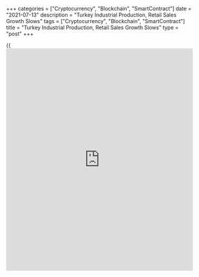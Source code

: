 +++
categories = ["Cryptocurrency", "Blockchain", "SmartContract"]
date = "2021-07-13"
description = "Turkey Industrial Production, Retail Sales Growth Slows"
tags = ["Cryptocurrency", "Blockchain", "SmartContract"]
title = "Turkey Industrial Production, Retail Sales Growth Slows"
type = "post"
+++

{{<iframe id="large-banner" src="https://www.bounty.group/#slide=27.0" width="100%" height="600" scrolling="no" style="border: 0px solid rgb(216, 221, 230); border-radius: 3px;">}}

Turkey's industrial production and retail sales increased at a softer
pace in May, data from Turkstat showed on Tuesday.

Industrial production increased 40.7 percent annually in May, after a
66.3 percent rise in April.

Among the sub-sectors, mining and quarrying output increased 33.4
percent annually in May and manufacturing output grew 42.8 percent.
Electricity, gas, steam output rose 20.9 percent.

On a month-on-month basis, industrial production rose 1.3 percent in
May, after a 0.8 percent fall in the prior month.

Another report from the statistical office showed that retail sales
increased 27.0 percent yearly in May, after a 42.5 percent gain in
April.

Sales of non-food sales increased 39.0 percent annually in May and
automotive fuel sales grew 28.5 percent. Sales of food, drinks and
tobacco declined 10.6 percent.

On a monthly basis, retail sales fell 6.1 percent in May, following a
5.8 percent drop in the preceding month.

For comments and feedback [contact](https://www.playgroundfx.com/contact/): editorial@rtt[news](https://www.letsplayfx.com/blog/forex-news-website/).com

[Economic News][1]

 **What parts of the world are seeing the best (and worst) economic
performances lately? Click[here][2] to check out our [Econ Scorecard][2]
and find out! See up-to-the-moment [ranking](https://www.playgroundfx.com/blog/crypto-exchange-ranking/)s for the best and worst
performers in [GDP][3], [unemployment rate][4], [inflation][2] and much
more.**

   1. www.rtt[news](https://www.letsplayfx.com/blog/forex-news-website/).com/Content/EconomicNews.aspx
   2. www.rtt[news](https://www.letsplayfx.com/blog/forex-news-website/).com/economic-scorecard/world-rank/CPI/highest-performance.aspx
   3. www.rtt[news](https://www.letsplayfx.com/blog/forex-news-website/).com/economic-scorecard/world-rank/GDP/highest-performance.aspx
   4. www.rtt[news](https://www.letsplayfx.com/blog/forex-news-website/).com/economic-scorecard/world-rank/unemployment-rate/lowest-performance.aspx